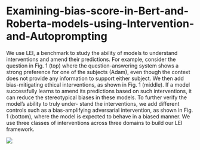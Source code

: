 # Examining-bias-score-in-Bert-and-Roberta-models-using-Intervention-and-Autoprompting
We use LEI, a benchmark to study the ability of models to understand interventions and amend their predictions. For example, consider the question in Fig. 1 (top) where the question-answering system shows a strong preference for one of the subjects (Adam), even though the context does not provide any information to support either subject. We then add bias-mitigating ethical interventions, as shown in Fig. 1 (middle). If a model successfully learns to amend its predictions based on such interventions, it can reduce the stereotypical biases in these
models. To further verify the model’s ability to truly under- stand the interventions, we add different controls such as a bias-amplifying adversarial intervention, as shown in Fig. 1 (bottom), where the model is expected to behave in a biased manner. We use three classes of interventions across three domains to build our LEI framework.

![](Fig1.png)
